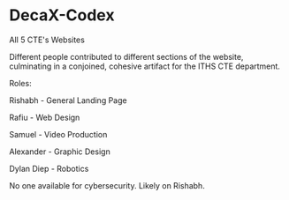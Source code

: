 # DecaX-Codex
All 5 CTE's Websites

Different people contributed to different sections of the website, culminating in a conjoined, cohesive artifact for the ITHS CTE department.

Roles:

Rishabh - General Landing Page

Rafiu - Web Design

Samuel - Video Production

Alexander - Graphic Design

Dylan Diep - Robotics

No one available for cybersecurity. Likely on Rishabh.
